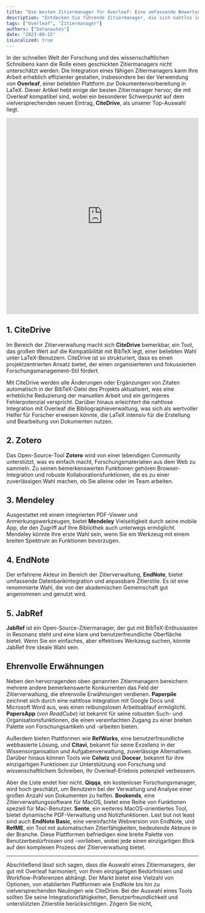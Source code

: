 ```yaml
---
title: "Die besten Zitiermanager für Overleaf: Eine umfassende Bewertung"
description: "Entdecken Sie führende Zitiermanager, die sich nahtlos in Overleaf integrieren lassen. Von dem vielversprechenden Neuling CiteDrive bis hin zu etablierten Namen wie Zotero und Mendeley, führt Sie diese Bewertung durch die Auswahl des richtigen Werkzeugs für Ihre Forschungsarbeit."
tags: ["Overleaf", "Zitiermanager"]
authors: ["Datanautes"]
date: "2023-09-15"
isLocalized: true
---
```


In der schnellen Welt der Forschung und des wissenschaftlichen Schreibens kann die Rolle eines geschickten Zitiermanagers nicht unterschätzt werden. Die Integration eines fähigen Zitiermanagers kann Ihre Arbeit erheblich effizienter gestalten, insbesondere bei der Verwendung von **Overleaf**, einer beliebten Plattform zur Dokumentenvorbereitung in LaTeX. Dieser Artikel hebt einige der besten Zitiermanager hervor, die mit Overleaf kompatibel sind, wobei ein besonderer Schwerpunkt auf dem vielversprechenden neuen Eintrag, **CiteDrive**, als unserer Top-Auswahl liegt.

<iframe width="100%" height="515" src="https://www.youtube.com/embed/bHD94qM0vyg?si=ITtTSe6fiN7SIvap" title="YouTube-Videoplayer" frameborder="0" allow="accelerometer; autoplay; clipboard-write; encrypted-media; gyroscope; picture-in-picture; web-share" allowfullscreen></iframe>

## 1. CiteDrive

Im Bereich der Zitierverwaltung macht sich **CiteDrive** bemerkbar, ein Tool, das großen Wert auf die Kompatibilität mit BibTeX legt, einer beliebten Wahl unter LaTeX-Benutzern. CiteDrive ist so strukturiert, dass es einen projektzentrierten Ansatz bietet, der einen organisierteren und fokussierten Forschungsmanagement-Stil fördert.

Mit CiteDrive werden alle Änderungen oder Ergänzungen von Zitaten automatisch in der BibTeX-Datei des Projekts aktualisiert, was eine erhebliche Reduzierung der manuellen Arbeit und ein geringeres Fehlerpotenzial verspricht. Darüber hinaus erleichtert die nahtlose Integration mit Overleaf die Bibliographieverwaltung, was sich als wertvoller Helfer für Forscher erweisen könnte, die LaTeX intensiv für die Erstellung und Bearbeitung von Dokumenten nutzen.

## 2. Zotero

Das Open-Source-Tool **Zotero** wird von einer lebendigen Community unterstützt, was es einfach macht, Forschungsmaterialien aus dem Web zu sammeln. Zu seinen bemerkenswerten Funktionen gehören Browser-Integration und robuste Kollaborationsfunktionen, die es zu einer zuverlässigen Wahl machen, ob Sie alleine oder im Team arbeiten.

## 3. Mendeley

Ausgestattet mit einem integrierten PDF-Viewer und Anmerkungswerkzeugen, bietet **Mendeley** Vielseitigkeit durch seine mobile App, die den Zugriff auf Ihre Bibliothek auch unterwegs ermöglicht. Mendeley könnte Ihre erste Wahl sein, wenn Sie ein Werkzeug mit einem breiten Spektrum an Funktionen bevorzugen.

## 4. EndNote

Der erfahrene Akteur im Bereich der Zitierverwaltung, **EndNote**, bietet umfassende Datenbankintegration und anpassbare Zitierstile. Es ist eine renommierte Wahl, die von der akademischen Gemeinschaft gut angenommen und genutzt wird.

## 5. JabRef

**JabRef** ist ein Open-Source-Zitiermanager, der gut mit BibTeX-Enthusiasten in Resonanz steht und eine klare und benutzerfreundliche Oberfläche bietet. Wenn Sie ein einfaches, aber effektives Werkzeug suchen, könnte JabRef Ihre ideale Wahl sein.

## Ehrenvolle Erwähnungen

Neben den hervorragenden oben genannten Zitiermanagern bereichern mehrere andere bemerkenswerte Konkurrenten das Feld der Zitierverwaltung, die ehrenvolle Erwähnungen verdienen. **Paperpile** zeichnet sich durch eine nahtlose Integration mit Google Docs und Microsoft Word aus, was einen reibungslosen Arbeitsablauf ermöglicht. **PapersApp** (*von ReadCube*) ist bekannt für seine robusten Such- und Organisationsfunktionen, die einen vereinfachten Zugang zu einer breiten Palette von Forschungsartikeln und -arbeiten bieten.

Außerdem bieten Plattformen wie **RefWorks**, eine benutzerfreundliche webbasierte Lösung, und **Citavi**, bekannt für seine Exzellenz in der Wissensorganisation und Aufgabenverwaltung, zuverlässige Alternativen. Darüber hinaus können Tools wie **Colwiz** und **Docear**, bekannt für ihre einzigartigen Funktionen zur Unterstützung von Forschung und wissenschaftlichem Schreiben, Ihr Overleaf-Erlebnis potenziell verbessern.

Aber die Liste endet hier nicht. **Qiqqa**, ein kostenloser Forschungsmanager, wird hoch geschätzt, um Benutzern bei der Verwaltung und Analyse einer großen Anzahl von Dokumenten zu helfen. **Bookends**, eine Zitierverwaltungssoftware für MacOS, bietet eine Reihe von Funktionen speziell für Mac-Benutzer. **Sente**, ein weiteres MacOS-orientiertes Tool, bietet dynamische PDF-Verwaltung und Notizfunktionen. Last but not least sind auch **EndNote Basic**, eine vereinfachte Webversion von EndNote, und **RefME**, ein Tool mit automatischen Zitierfähigkeiten, bedeutende Akteure in der Branche. Diese Plattformen befriedigen eine breite Palette von Benutzerbedürfnissen und -vorlieben, wobei jede einen einzigartigen Blick auf den komplexen Prozess der Zitierverwaltung bietet.

---

Abschließend lässt sich sagen, dass die Auswahl eines Zitiermanagers, der gut mit Overleaf harmoniert, von Ihren einzigartigen Bedürfnissen und Workflow-Präferenzen abhängt. Der Markt bietet eine Vielzahl von Optionen, von etablierten Plattformen wie EndNote bis hin zu vielversprechenden Neulingen wie CiteDrive. Bei der Auswahl eines Tools sollten Sie seine Integrationsfähigkeiten, Benutzerfreundlichkeit und unterstützten Zitierstile berücksichtigen. Zögern Sie nicht,
